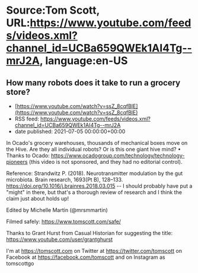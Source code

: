 # Source:Tom Scott, URL:https://www.youtube.com/feeds/videos.xml?channel_id=UCBa659QWEk1AI4Tg--mrJ2A, language:en-US

## How many robots does it take to run a grocery store?
 - [https://www.youtube.com/watch?v=ssZ_8cqfBlE](https://www.youtube.com/watch?v=ssZ_8cqfBlE)
 - RSS feed: https://www.youtube.com/feeds/videos.xml?channel_id=UCBa659QWEk1AI4Tg--mrJ2A
 - date published: 2021-07-05 00:00:00+00:00

In Ocado's grocery warehouses, thousands of mechanical boxes move on the Hive. Are they all individual robots? Or is this one giant hive mind? • Thanks to Ocado: https://www.ocadogroup.com/technology/technology-pioneers (this video is not sponsored, and they had no editorial control).

Reference: Strandwitz P. (2018). Neurotransmitter modulation by the gut microbiota. Brain research, 1693(Pt B), 128–133. https://doi.org/10.1016/j.brainres.2018.03.015 -- I should probably have put a "might" in there, but that's a thorough review of research and I think the claim just about holds up!

Edited by Michelle Martin (@mrsmmartin)

Filmed safely: https://www.tomscott.com/safe/

Thanks to Grant Hurst from Casual Historian for suggesting the title: https://www.youtube.com/user/grantghurst

I'm at https://tomscott.com
on Twitter at https://twitter.com/tomscott
on Facebook at https://facebook.com/tomscott
and on Instagram as tomscottgo

